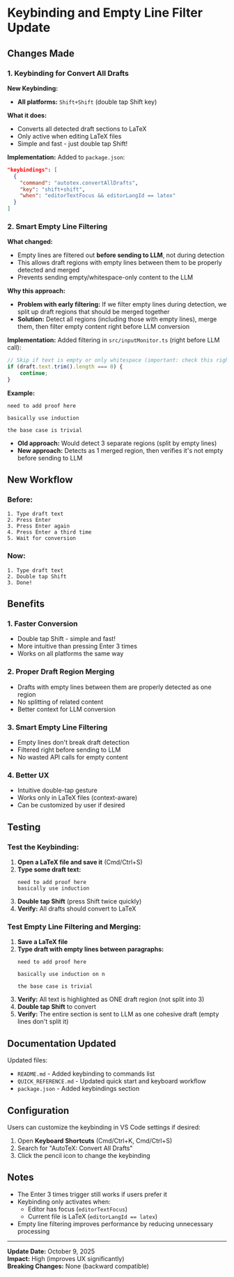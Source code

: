 # Keybinding and Empty Line Filter Update

## Changes Made

### 1. Keybinding for Convert All Drafts

**New Keybinding:**
- **All platforms:** `Shift+Shift` (double tap Shift key)

**What it does:**
- Converts all detected draft sections to LaTeX
- Only active when editing LaTeX files
- Simple and fast - just double tap Shift!

**Implementation:**
Added to `package.json`:
```json
"keybindings": [
  {
    "command": "autotex.convertAllDrafts",
    "key": "shift+shift",
    "when": "editorTextFocus && editorLangId == latex"
  }
]
```

### 2. Smart Empty Line Filtering

**What changed:**
- Empty lines are filtered out **before sending to LLM**, not during detection
- This allows draft regions with empty lines between them to be properly detected and merged
- Prevents sending empty/whitespace-only content to the LLM

**Why this approach:**
- **Problem with early filtering:** If we filter empty lines during detection, we split up draft regions that should be merged together
- **Solution:** Detect all regions (including those with empty lines), merge them, then filter empty content right before LLM conversion

**Implementation:**
Added filtering in `src/inputMonitor.ts` (right before LLM call):
```typescript
// Skip if text is empty or only whitespace (important: check this right before conversion)
if (draft.text.trim().length === 0) {
    continue;
}
```

**Example:**
```
need to add proof here

basically use induction

the base case is trivial
```

- **Old approach:** Would detect 3 separate regions (split by empty lines)
- **New approach:** Detects as 1 merged region, then verifies it's not empty before sending to LLM

## New Workflow

### Before:
```
1. Type draft text
2. Press Enter
3. Press Enter again
4. Press Enter a third time
5. Wait for conversion
```

### Now:
```
1. Type draft text
2. Double tap Shift
3. Done!
```

## Benefits

### 1. Faster Conversion
- Double tap Shift - simple and fast!
- More intuitive than pressing Enter 3 times
- Works on all platforms the same way

### 2. Proper Draft Region Merging
- Drafts with empty lines between them are properly detected as one region
- No splitting of related content
- Better context for LLM conversion

### 3. Smart Empty Line Filtering
- Empty lines don't break draft detection
- Filtered right before sending to LLM
- No wasted API calls for empty content

### 4. Better UX
- Intuitive double-tap gesture
- Works only in LaTeX files (context-aware)
- Can be customized by user if desired

## Testing

### Test the Keybinding:

1. **Open a LaTeX file and save it** (Cmd/Ctrl+S)
2. **Type some draft text:**
   ```
   need to add proof here
   basically use induction
   ```
3. **Double tap Shift** (press Shift twice quickly)
4. **Verify:** All drafts should convert to LaTeX

### Test Empty Line Filtering and Merging:

1. **Save a LaTeX file**
2. **Type draft with empty lines between paragraphs:**
   ```
   need to add proof here
   
   basically use induction on n
   
   the base case is trivial
   ```
3. **Verify:** All text is highlighted as ONE draft region (not split into 3)
4. **Double tap Shift** to convert
5. **Verify:** The entire section is sent to LLM as one cohesive draft (empty lines don't split it)

## Documentation Updated

Updated files:
- `README.md` - Added keybinding to commands list
- `QUICK_REFERENCE.md` - Updated quick start and keyboard workflow
- `package.json` - Added keybindings section

## Configuration

Users can customize the keybinding in VS Code settings if desired:

1. Open **Keyboard Shortcuts** (Cmd/Ctrl+K, Cmd/Ctrl+S)
2. Search for "AutoTeX: Convert All Drafts"
3. Click the pencil icon to change the keybinding

## Notes

- The Enter 3 times trigger still works if users prefer it
- Keybinding only activates when:
  - Editor has focus (`editorTextFocus`)
  - Current file is LaTeX (`editorLangId == latex`)
- Empty line filtering improves performance by reducing unnecessary processing

---

**Update Date:** October 9, 2025  
**Impact:** High (improves UX significantly)  
**Breaking Changes:** None (backward compatible)

